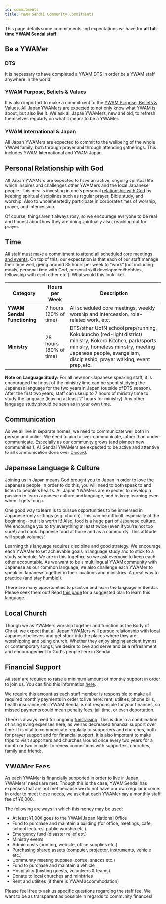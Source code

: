 ```yaml
---
id: commitments
title: YWAM Sendai Community Commitments
---
```


This page details some commitments and expectations we have for **all full-time YWAM Sendai staff**.

## Be a YWAMer

### DTS

It is necessary to have completed a YWAM DTS in order be a YWAM staff anywhere in the world.

### YWAM Purpose, Beliefs & Values

It is also important to make a commitment to the [YWAM Purpose, Beliefs & Values](../about/values.md). All Japan YWAMers are expected to not only know what YWAM is about, but also live it. We ask all Japan YWAMers, new and old, to refresh themselves regularly on what it means to be a YWAMer.

### YWAM International & Japan

All Japan YWAMers are expected to commit to the wellbeing of the whole YWAM family, both through prayer and through attending gatherings. This includes YWAM International and YWAM Japan.

## Personal Relationship with God

All Japan YWAMers are expected to have an active, ongoing spiritual life which inspires and challenges other YWAMers and the local Japanese people. This means investing in one's personal [relationship with God](friendshipwithgod.md) by keeping spiritual disciplines such as regular prayer, Bible study, and worship. Also to wholeheartedly participate in corporate times of worship, prayer, and intercession.

Of course, things aren't always rosy, so we encourage everyone to be real and honest about how they are doing spiritually also, reaching out for prayer.

## Time

All staff must make a commitment to attend all scheduled [core meetings and events](ywamsendailife.md). On top of this, our expectation is that each of our staff manage their time well, giving around 35 hours per week to “work” (not including meals, personal time with God, personal skill development/hobbies, fellowship with each other etc.). What would this look like?

Category | Hours per Week | Description
--------- | --------- | ---------
**YWAM Sendai Functioning** | 7 hours (20% of time) | All scheduled core meetings, weekly worship and intercession, role-related work, etc.
**Ministry** | 28 hours (80% of time) | DTS/other UofN school prep/running, Kokubuncho (red-light district) ministry, Kokoro Kitchen, park/sports ministry, homeless ministry, meeting Japanese people, evangelism, discipleship, prayer walking, event prep, etc.

**Note on Language Study:** For all new non-Japanese speaking staff, it is encouraged that most of the ministry time can be spent studying the Japanese language for the two years in Japan (outside of DTS season). After the first two years, staff can use up to 7 hours of ministry time to study the language (leaving at least 21 hours for ministry). Any other language study should be seen as in your own time.

## Communication

As we all live in separate homes, we need to communicate well both in person and online. We need to aim to over-communicate, rather than under-communicate. Especially as our community grows (and pioneer new communities!). All Sendai YWAMers are expected to be active and attentive to all communication done over [Discord](communication.md).

## Japanese Language & Culture

Joining us in Japan means God brought you to Japan in order to love the Japanese people. In order to do this, you will need to both speak to and listen to people's hearts. All Japan YWAMers are expected to develop a passion to learn Japanese culture and language, and to keep learning even when it gets tough.

One good way to learn is to pursue opportunities to be immersed in Japanese-only settings (e.g. church). This can be difficult, especially at the beginning--but it is worth it! Also, food is a huge part of Japanese culture. We encourage you to try everything at least twice (even if you're not too sure!) and cook Japanese food at home and as a community. This attitude will speak volumes!

Learning this language requires discipline and good strategy. We encourage each YWAMer to set achievable goals in language study and to stick to a study schedule. We are in this together, so we ask everyone to keep each other accountable. As we want to be a multilingual YWAM community with Japanese as our common language, we also challenge each YWAMer to speak in Japanese together in their locations and ministries. A great way to practice (and stay humble!).

There are many opportunities to practice and learn the language in Sendai. Please seek them out! Read [this page](../lifeinjapan/language.md) for a suggested plan to learn this language.

## Local Church

Though we as YWAMers worship together and function as the Body of Christ, we expect that all Japan YWAMers will pursue relationship with local Japanese believers and get stuck into the places where they are worshipping and being church. Whether they enjoy singing ancient hymns or contemporary songs, we desire to love and serve and be a refreshment and encouragement to God's people here in Sendai.

## Financial Support

All staff are required to raise a minimum amount of monthly support in order to join us. You can find this information [here](fundraising.md).

We require this amount as each staff member is responsible to make all required monthly payments in order to live here: rent, utilities, phone bills, health insurance, etc. YWAM Sendai is not responsible for your finances, so missed payments could mean penalty fees, jail time, or even deportation.

There is always need for ongoing [fundraising](fundraising.md). This is due to a combination of rising living expenses here, as well as decreased financial support over time. It is vital to communicate regularly to supporters and churches, both for prayer support and for financial support. It is also important to make trips to visit supporters and churches around once every two years for a month or two in order to renew connections with supporters, churches, family and friends.

## YWAMer Fees

As each YWAMer is financially supported in order to live in Japan, YWAMers' needs are met. Though this is the case, YWAM Sendai has expenses that are not met because we do not have our own regular income. In order to meet these needs, we ask that each YWAMer pay a monthly staff fee of ¥6,000.

The following are ways in which this money may be used:

- At least ¥1,000 goes to the YWAM Japan National Office
- Fund to purchase and maintain a building (for office, meetings, cafe, school lectures, public worship etc.)
- Emergency fund (disaster relief etc.)
- Ministry events
- Admin costs (printing, website, office supplies etc.)
- Purchasing shared assets (computer, projector, instruments, vehicle etc.)
- Community meeting supplies (coffee, snacks etc.)
- Fund to purchase and maintain a vehicle
- Hospitality (hosting guests, volunteers & teams)
- Donate to local churches and ministries
- Rent and utilities (if there is YWAM accommodation)

Please feel free to ask us specific questions regarding the staff fee. We want to be as transparent as possible in regards to community finances!
